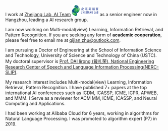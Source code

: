 I work at [Zhejiang Lab, AI Team](https://www.zhejianglab.com/) <img src='./images/zjlab.png' style='width: 6em;'> as a senior engineer now in Hangzhou, leading a AI research group. 

I am now working on Multi-modal(view) Learning, Information Retrieval, and Pattern Recognition. If you are seeking any form of **academic cooperation**, please feel free to email me at [qijian.zhu@outlook.com](mailto:qijian.zhu@outlook.com).

I am pursuing a Doctor of Engineering at the School of Information Science and Technology, University of Science and Technology of China (USTC). My doctoral supervisor is [Prof. DAI lirong (戴礼荣), National Engineering Research Center of Speech and Language Information Processing(NERC-SLIP)](https://nelslip.ustc.edu.cn/main.htm).

My research interest includes Multi-modal(view) Learning, Information Retrieval, Pattern Recognition. I have published 7+ papers <a href='https://scholar.google.com/citations?hl=zh-CN&user=zYrKCHIAAAAJ'></a> at the top international AI conferences such as ICDM, ICASSP, ICME, ICPR, APWEB, and MMM. 
I Serve as a reviewer for ACM MM, ICME, ICASSP, and Neural Computing and Applications.

I had been working at Alibaba Cloud for 6 years, working in algorithms for Natural Language Processing. I was promoted to algorithm expert (P7) in 2019.
